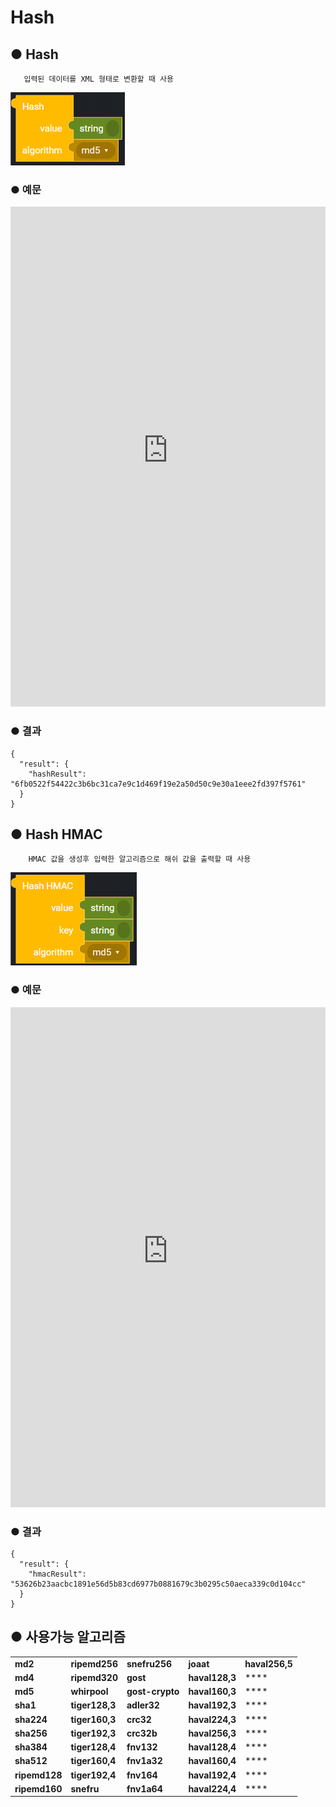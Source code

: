 # Hash

## ● Hash

       입력된 데이터를 XML 형태로 변환할 때 사용

![](../../img/assets/image%20%2854%29.png)

### ● 예문

<iframe
    src="https://d1sxhpvag16wqc.cloudfront.net/v3.1.0/hash/hash"
    name="프레임 이름"
    width="100%"
    height="800px"
    allow=""
    style="border:0 none"
    sandbox="allow-scripts allow-same-origin">
  iframe를 지원하지 않는 브라우저인 경우 대체정보를 제공 
  ![](../../img/assets/image%20%28431%29.png)

  ![](../../img/assets/image%20%28458%29.png)
</iframe>

### ● 결과

```text
{
  "result": {
    "hashResult": "6fb0522f54422c3b6bc31ca7e9c1d469f19e2a50d50c9e30a1eee2fd397f5761"
  }
}
```

## ● Hash HMAC

        HMAC 값을 생성후 입력한 알고리즘으로 해쉬 값을 출력할 때 사용

![](../../img/assets/image%20%2870%29.png)

### ● 예문

<iframe
    src="https://d1sxhpvag16wqc.cloudfront.net/v3.1.0/hash/hash_hmac"
    name="프레임 이름"
    width="100%"
    height="800px"
    allow=""
    style="border:0 none"
    sandbox="allow-scripts allow-same-origin">
  iframe를 지원하지 않는 브라우저인 경우 대체정보를 제공 
  ![](../../img/assets/image%20%28448%29.png)

  ![](../../img/assets/image%20%28456%29.png)
</iframe>

### ● 결과

```text
{
  "result": {
    "hmacResult": "53626b23aacbc1891e56d5b83cd6977b0881679c3b0295c50aeca339c0d104cc"
  }
}
```

## ● 사용가능 알고리즘

|               |                |                 |                |                |
| :------------ | :------------- | :-------------- | :------------- | :------------- |
| **md2**       | **ripemd256**  | **snefru256**   | **joaat**      | **haval256,5** |
| **md4**       | **ripemd320**  | **gost**        | **haval128,3** | \*\*\*\*       |
| **md5**       | **whirpool**   | **gost-crypto** | **haval160,3** | \*\*\*\*       |
| **sha1**      | **tiger128,3** | **adler32**     | **haval192,3** | \*\*\*\*       |
| **sha224**    | **tiger160,3** | **crc32**       | **haval224,3** | \*\*\*\*       |
| **sha256**    | **tiger192,3** | **crc32b**      | **haval256,3** | \*\*\*\*       |
| **sha384**    | **tiger128,4** | **fnv132**      | **haval128,4** | \*\*\*\*       |
| **sha512**    | **tiger160,4** | **fnv1a32**     | **haval160,4** | \*\*\*\*       |
| **ripemd128** | **tiger192,4** | **fnv164**      | **haval192,4** | \*\*\*\*       |
| **ripemd160** | **snefru**     | **fnv1a64**     | **haval224,4** | \*\*\*\*       |
